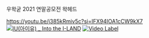 우왁굳 2021 연말공모전 왁헤드


https://youtu.be/j385kRmiv5c?si=IFX94IOA1cCW9kX7
[![IU(아이유) _ Into the I-LAND](http://img.youtube.com/vi/j385kRmiv5c?si=SZnpzfGAnInsg68w/0.jpg)](https://youtu.be/j385kRmiv5c?si=SZnpzfGAnInsg68wt=0s) 
[![Video Label](http://img.youtube.com/vi/j385kRmiv5c?si=SZnpzfGAnInsg68w/0.jpg)](https://youtu.be/j385kRmiv5c?si=SZnpzfGAnInsg68w)
